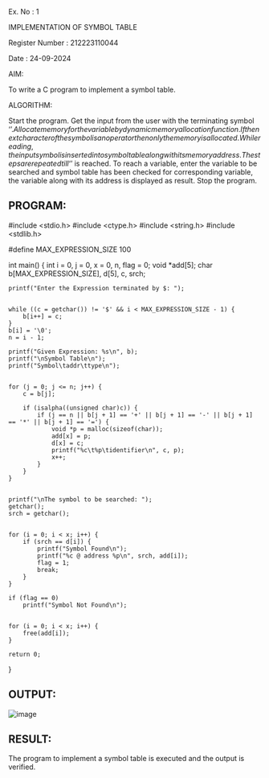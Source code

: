 Ex. No : 1

IMPLEMENTATION OF SYMBOL TABLE

Register Number : 212223110044

Date : 24-09-2024

AIM:

To write a C program to implement a symbol table.

ALGORITHM:

Start the program.
Get the input from the user with the terminating symbol ‘$’.
Allocate memory for the variable by dynamic memory allocation function.
If the next character of the symbol is an operator then only the memory is allocated.
While reading, the input symbol is inserted into symbol table along with its memory address.
The steps are repeated till ‘$’ is reached.
To reach a variable, enter the variable to be searched and symbol table has been checked for corresponding variable, the variable along with its address is displayed as result.
Stop the program.

## PROGRAM:
#include <stdio.h>
#include <ctype.h>
#include <string.h>
#include <stdlib.h>

#define MAX_EXPRESSION_SIZE 100

int main() {
    int i = 0, j = 0, x = 0, n, flag = 0;
    void *add[5];
    char b[MAX_EXPRESSION_SIZE], d[5], c, srch;

    printf("Enter the Expression terminated by $: ");
    
   
    while ((c = getchar()) != '$' && i < MAX_EXPRESSION_SIZE - 1) {
        b[i++] = c;
    }
    b[i] = '\0'; 
    n = i - 1;

    printf("Given Expression: %s\n", b);
    printf("\nSymbol Table\n");
    printf("Symbol\taddr\ttype\n");

   
    for (j = 0; j <= n; j++) {
        c = b[j];
        
        if (isalpha((unsigned char)c)) {
            if (j == n || b[j + 1] == '+' || b[j + 1] == '-' || b[j + 1] == '*' || b[j + 1] == '=') {
                void *p = malloc(sizeof(char)); 
                add[x] = p;
                d[x] = c;
                printf("%c\t%p\tidentifier\n", c, p);
                x++;
            }
        }
    }

   
    printf("\nThe symbol to be searched: ");
    getchar();  
    srch = getchar();

    
    for (i = 0; i < x; i++) {
        if (srch == d[i]) {
            printf("Symbol Found\n");
            printf("%c @ address %p\n", srch, add[i]);
            flag = 1;
            break;
        }
    }

    if (flag == 0)
        printf("Symbol Not Found\n");

   
    for (i = 0; i < x; i++) {
        free(add[i]);
    }

    return 0;
}


## OUTPUT:
![image](https://github.com/user-attachments/assets/67e951f4-1a66-40c0-af90-9902476c4bc5)


## RESULT:

The program to implement a symbol table is executed and the output is verified.
